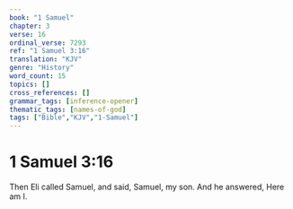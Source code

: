 ```yaml
---
book: "1 Samuel"
chapter: 3
verse: 16
ordinal_verse: 7293
ref: "1 Samuel 3:16"
translation: "KJV"
genre: "History"
word_count: 15
topics: []
cross_references: []
grammar_tags: [inference-opener]
thematic_tags: [names-of-god]
tags: ["Bible","KJV","1-Samuel"]
---
```


# 1 Samuel 3:16

Then Eli called Samuel, and said, Samuel, my son. And he answered, Here am I.
